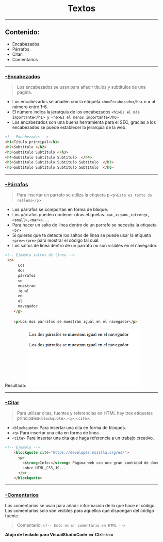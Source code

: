 <h1 align=center>Textos</h1>

<hr>

## Contenido:

- Encabezados.
- Párrafos.
- Citar.
- Comentarios

<hr>

### <u>-Encabezados</u>

> Los encabezados se usan para añadir títulos y subtítulos de una página.

- Los encabezados se añaden con la etiqueta `<hn>Encabezado</hn>` n = al número entre 1-6.
- El número indica la jerarquía de los encabezados
  `<h1>Es el más importante</h1> y <h6>Es el menos importante</h6>`
- Los encabezados son una buena herramienta para el SEO, gracias a los encabezados se puede establecer la jerarquía de la web.

```HTML
<!-- Encabezados -->
<h1>Título principal</h1>
<h2>Subtítulo </h2>
<h3>Subtítulo Subtítulo </h3>
<h4>Subtítulo Subtítulo Subtítulo  </h4>
<h5>Subtítulo Subtítulo Subtítulo Subtítulo  </h5>
<h6>Subtítulo Subtítulo Subtítulo Subtítulo  </h6>
```

<hr>

### <u>-Párrafos</u>

> Para insertar un párrafo se utiliza la etiqueta p
> `<p>Esto es texto de relleno</p>`

- Los párrafos se comportan en forma de bloque.
- Los párrafos pueden contener otras etiquetas.
  `<a>,<span>,<strong>,<small>,<mark>...`
- Para hacer un salto de línea dentro de un parrafo se necesita la etiqueta `<br>`
- Si quieres que te detecte los saltos de línea se puede usar la etiqueta `<pre></pre>` para mostrar el código tal cual.
- Los saltos de línea dentro de un parrafo no son visibles en el navegador.

```HTML
<!-- Ejemplo saltos de línea -->
 <p>
      Los
      dos
      párrafos
      se
      muestran
      igual
      en
      el
      navegador
    </p>

    <p>Los dos párrafos se muestran igual en el navegador</p>
```

Resultado:
![Ejemplo salto de linea](img/parrafos.png)

<hr>

### <u>-Citar</u>

> Para utilizar citas, fuentes y referencias en HTML hay tres etiquetas principales`<blockquote>,<q>,<cite>`.

- `<blockquote>` Para insertar una cita en forma de bloques.
- `<q>` Para insertar una cita en forma de línea.
- `<cite>` Para insertar una cita que haga referencia a un trabajo creativo.

```HTML
<!-- Ejemplo -->
    <blockquote cite="https://developer.mozilla.org/es/">
      <p>
        <strong>Info:</strong> Página web con una gran cantidad de documentación
        sobre HTML,CSS,JS...
      </p>
    </blockquote>
```

<hr>

### <u>-Comentarios</u>

 Los comentarios se usan para añadir información de lo que hace el código. Los comentarios solo son visibles para aquellos que dispongan del código fuente.

 >  Comentario:  `<!-- Esto es un comentario en HTML -->`
 
 **Atajo de teclado para VisualStudioCode ==> Ctrl+k+c**

 


